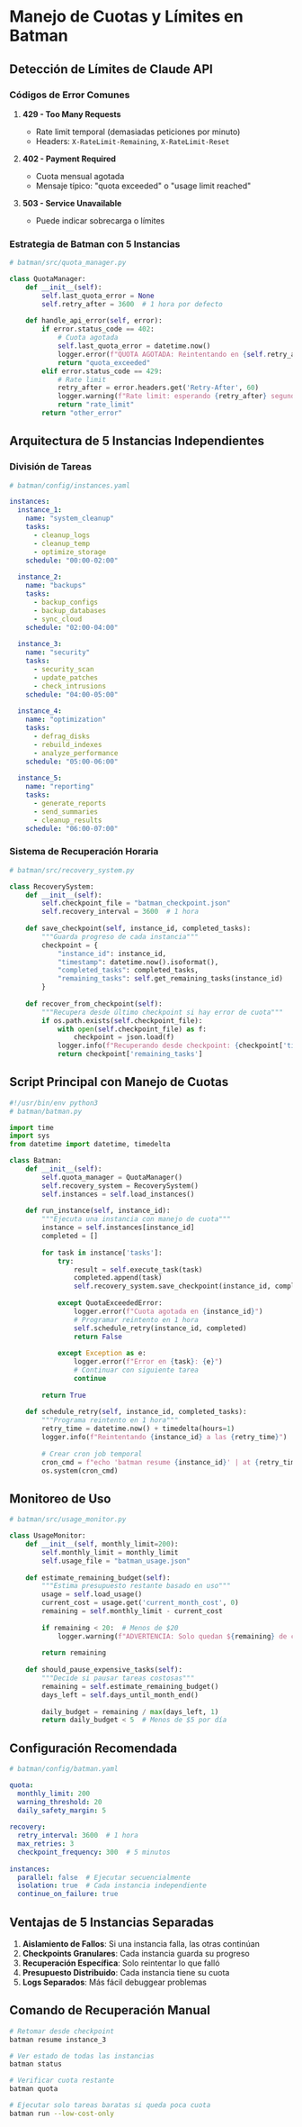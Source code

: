 # Manejo de Cuotas y Límites en Batman

## Detección de Límites de Claude API

### Códigos de Error Comunes

1. **429 - Too Many Requests**
   - Rate limit temporal (demasiadas peticiones por minuto)
   - Headers: `X-RateLimit-Remaining`, `X-RateLimit-Reset`

2. **402 - Payment Required** 
   - Cuota mensual agotada
   - Mensaje típico: "quota exceeded" o "usage limit reached"

3. **503 - Service Unavailable**
   - Puede indicar sobrecarga o límites

### Estrategia de Batman con 5 Instancias

```python
# batman/src/quota_manager.py

class QuotaManager:
    def __init__(self):
        self.last_quota_error = None
        self.retry_after = 3600  # 1 hora por defecto
        
    def handle_api_error(self, error):
        if error.status_code == 402:
            # Cuota agotada
            self.last_quota_error = datetime.now()
            logger.error(f"QUOTA AGOTADA: Reintentando en {self.retry_after/60} minutos")
            return "quota_exceeded"
        elif error.status_code == 429:
            # Rate limit
            retry_after = error.headers.get('Retry-After', 60)
            logger.warning(f"Rate limit: esperando {retry_after} segundos")
            return "rate_limit"
        return "other_error"
```

## Arquitectura de 5 Instancias Independientes

### División de Tareas

```yaml
# batman/config/instances.yaml

instances:
  instance_1:
    name: "system_cleanup"
    tasks:
      - cleanup_logs
      - cleanup_temp
      - optimize_storage
    schedule: "00:00-02:00"
    
  instance_2:
    name: "backups"
    tasks:
      - backup_configs
      - backup_databases
      - sync_cloud
    schedule: "02:00-04:00"
    
  instance_3:
    name: "security"
    tasks:
      - security_scan
      - update_patches
      - check_intrusions
    schedule: "04:00-05:00"
    
  instance_4:
    name: "optimization"
    tasks:
      - defrag_disks
      - rebuild_indexes
      - analyze_performance
    schedule: "05:00-06:00"
    
  instance_5:
    name: "reporting"
    tasks:
      - generate_reports
      - send_summaries
      - cleanup_results
    schedule: "06:00-07:00"
```

### Sistema de Recuperación Horaria

```python
# batman/src/recovery_system.py

class RecoverySystem:
    def __init__(self):
        self.checkpoint_file = "batman_checkpoint.json"
        self.recovery_interval = 3600  # 1 hora
        
    def save_checkpoint(self, instance_id, completed_tasks):
        """Guarda progreso de cada instancia"""
        checkpoint = {
            "instance_id": instance_id,
            "timestamp": datetime.now().isoformat(),
            "completed_tasks": completed_tasks,
            "remaining_tasks": self.get_remaining_tasks(instance_id)
        }
        
    def recover_from_checkpoint(self):
        """Recupera desde último checkpoint si hay error de cuota"""
        if os.path.exists(self.checkpoint_file):
            with open(self.checkpoint_file) as f:
                checkpoint = json.load(f)
            logger.info(f"Recuperando desde checkpoint: {checkpoint['timestamp']}")
            return checkpoint['remaining_tasks']
```

## Script Principal con Manejo de Cuotas

```python
#!/usr/bin/env python3
# batman/batman.py

import time
import sys
from datetime import datetime, timedelta

class Batman:
    def __init__(self):
        self.quota_manager = QuotaManager()
        self.recovery_system = RecoverySystem()
        self.instances = self.load_instances()
        
    def run_instance(self, instance_id):
        """Ejecuta una instancia con manejo de cuota"""
        instance = self.instances[instance_id]
        completed = []
        
        for task in instance['tasks']:
            try:
                result = self.execute_task(task)
                completed.append(task)
                self.recovery_system.save_checkpoint(instance_id, completed)
                
            except QuotaExceededError:
                logger.error(f"Cuota agotada en {instance_id}")
                # Programar reintento en 1 hora
                self.schedule_retry(instance_id, completed)
                return False
                
            except Exception as e:
                logger.error(f"Error en {task}: {e}")
                # Continuar con siguiente tarea
                continue
                
        return True
        
    def schedule_retry(self, instance_id, completed_tasks):
        """Programa reintento en 1 hora"""
        retry_time = datetime.now() + timedelta(hours=1)
        logger.info(f"Reintentando {instance_id} a las {retry_time}")
        
        # Crear cron job temporal
        cron_cmd = f"echo 'batman resume {instance_id}' | at {retry_time.strftime('%H:%M')}"
        os.system(cron_cmd)
```

## Monitoreo de Uso

```python
# batman/src/usage_monitor.py

class UsageMonitor:
    def __init__(self, monthly_limit=200):
        self.monthly_limit = monthly_limit
        self.usage_file = "batman_usage.json"
        
    def estimate_remaining_budget(self):
        """Estima presupuesto restante basado en uso"""
        usage = self.load_usage()
        current_cost = usage.get('current_month_cost', 0)
        remaining = self.monthly_limit - current_cost
        
        if remaining < 20:  # Menos de $20
            logger.warning(f"ADVERTENCIA: Solo quedan ${remaining} de cuota")
            
        return remaining
        
    def should_pause_expensive_tasks(self):
        """Decide si pausar tareas costosas"""
        remaining = self.estimate_remaining_budget()
        days_left = self.days_until_month_end()
        
        daily_budget = remaining / max(days_left, 1)
        return daily_budget < 5  # Menos de $5 por día
```

## Configuración Recomendada

```yaml
# batman/config/batman.yaml

quota:
  monthly_limit: 200
  warning_threshold: 20
  daily_safety_margin: 5
  
recovery:
  retry_interval: 3600  # 1 hora
  max_retries: 3
  checkpoint_frequency: 300  # 5 minutos
  
instances:
  parallel: false  # Ejecutar secuencialmente
  isolation: true  # Cada instancia independiente
  continue_on_failure: true
```

## Ventajas de 5 Instancias Separadas

1. **Aislamiento de Fallos**: Si una instancia falla, las otras continúan
2. **Checkpoints Granulares**: Cada instancia guarda su progreso
3. **Recuperación Específica**: Solo reintentar lo que falló
4. **Presupuesto Distribuido**: Cada instancia tiene su cuota
5. **Logs Separados**: Más fácil debuggear problemas

## Comando de Recuperación Manual

```bash
# Retomar desde checkpoint
batman resume instance_3

# Ver estado de todas las instancias
batman status

# Verificar cuota restante
batman quota

# Ejecutar solo tareas baratas si queda poca cuota
batman run --low-cost-only
```